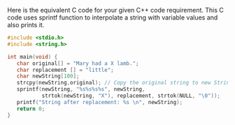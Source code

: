 Here is the equivalent C code for your given C++ code requirement. This C code uses sprintf function to interpolate a string with variable values and also prints it.

```c
#include <stdio.h>
#include <string.h>

int main(void) { 
   char original[] = "Mary had a X lamb."; 
   char replacement [] = "little";  
   char newString[100];
   strcpy(newString,original); // Copy the original string to new String
   sprintf(newString, "%s%s%s%s", newString, 
           strtok(newString, "X"), replacement, strtok(NULL, "\0"));  
   printf("String after replacement: %s \n", newString);  
   return 0; 
}
```
